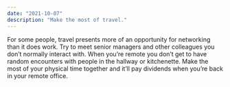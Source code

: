 ```yaml
---
date: "2021-10-07"
description: "Make the most of travel."
---
```


For some people, travel presents more of an opportunity for networking than it does work. Try to meet senior managers and other colleagues you don’t normally interact with. When you’re remote you don’t get to have random encounters with people in the hallway or kitchenette. Make the most of your physical time together and it’ll pay dividends when you’re back in your remote office.
